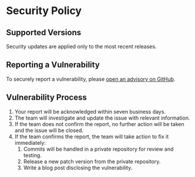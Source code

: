 # Security Policy

## Supported Versions

Security updates are applied only to the most recent releases.

## Reporting a Vulnerability

To securely report a vulnerability, please [open an advisory on GitHub](https://github.com/newan/ioBroker.easee/security/advisories/new).

## Vulnerability Process

1. Your report will be acknowledged within seven business days.
2. The team will investigate and update the issue with relevant information.
3. If the team does not confirm the report, no further action will be taken and the issue will be closed.
4. If the team confirms the report, the team will take action to fix it immediately:
    1. Commits will be handled in a private repository for review and testing.
    2. Release a new patch version from the private repository.
    3. Write a blog post disclosing the vulnerability.
